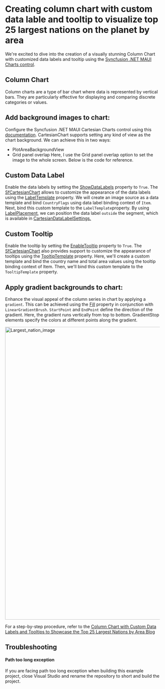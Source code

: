 # Creating column chart with custom data lable and tooltip to visualize top 25 largest nations on the planet by area

We're excited to dive into the creation of a visually stunning Column Chart with customized data labels and tooltip using the [Syncfusion .NET MAUI Charts control](https://www.syncfusion.com/maui-controls/maui-cartesian-charts). 

## Column Chart

Column charts are a type of bar chart where data is represented by vertical bars. They are particularly effective for displaying and comparing discrete categories or values. 

## Add background images to chart:
Configure the Syncfusion .NET MAUI Cartesian Charts control  using this [documentation]().
CartesianChart supports setting any kind of view as the chart background. We can achieve this in two ways:
* PlotAreaBackgroundView
* Grid panel overlap
Here, I use the Grid panel overlap option to set the image to the whole screen. Below is the code for reference.


## Custom Data Label 
Enable the data labels by setting the [ShowDataLabels](https://help.syncfusion.com/cr/maui/Syncfusion.Maui.Charts.ChartSeries.html#Syncfusion_Maui_Charts_ChartSeries_ShowDataLabels) property to `True`. The [SfCartesianChart](https://help.syncfusion.com/cr/maui/Syncfusion.Maui.Charts.SfCartesianChart.html) allows to customize the appearance of the data labels using the [LabelTemplate](https://help.syncfusion.com/cr/maui/Syncfusion.Maui.Charts.ChartSeries.html#Syncfusion_Maui_Charts_ChartSeries_LabelTemplate) property. We will create an image source as a data template and bind `CountryFlags` using data label binding context of `Item`. Next, bind this custom template to the `LabelTemplate`property. By using [LabelPlacement](https://help.syncfusion.com/cr/maui/Syncfusion.Maui.Charts.ChartDataLabelSettings.html#Syncfusion_Maui_Charts_ChartDataLabelSettings_LabelPlacement), we can position the data label `outside` the segment, which is available in [CartesianDataLabelSettings.](https://help.syncfusion.com/cr/maui/Syncfusion.Maui.Charts.CartesianDataLabelSettings.html)

## Custom Tooltip
Enable the tooltip by setting the [EnableTooltip](https://help.syncfusion.com/cr/maui/Syncfusion.Maui.Charts.ChartSeries.html#Syncfusion_Maui_Charts_ChartSeries_EnableTooltip) property to `True`. The [SfCartesianChart](https://help.syncfusion.com/cr/maui/Syncfusion.Maui.Charts.SfCartesianChart.html)  also provides support to customize the appearance of tooltips using the [TooltipTemplate](https://help.syncfusion.com/cr/maui/Syncfusion.Maui.Charts.ChartSeries.html#Syncfusion_Maui_Charts_ChartSeries_TooltipTemplate) property. Here, we'll create a custom template and bind the country name and total area values using the tooltip binding context of Item. Then, we'll bind this custom template to the `TooltipTemplate` property.

## Apply gradient backgrounds to chart:
Enhance the visual appeal of the column series in chart by applying a `gradient`. This can be achieved using the [Fill](https://help.syncfusion.com/cr/maui/Syncfusion.Maui.Charts.ChartSeries.html#Syncfusion_Maui_Charts_ChartSeries_Fill) property in conjunction with `LinearGradientBrush`. `StartPoint` and `EndPoint` define the direction of the gradient. Here, the gradient runs vertically from top to bottom. GradientStop elements specify the colors at different points along the gradient.


<img width="953" alt="Largest_nation_image" src="https://github.com/user-attachments/assets/b4e778c9-22a4-4d8f-8c14-2ee12023f6d5">

For a step-by-step procedure, refer to the [Column Chart with Custom Data Labels and Tooltips to Showcase the Top 25 Largest Nations by Area Blog]()

## Troubleshooting
#### Path too long exception
If you are facing path too long exception when building this example project, close Visual Studio and rename the repository to short and build the project.